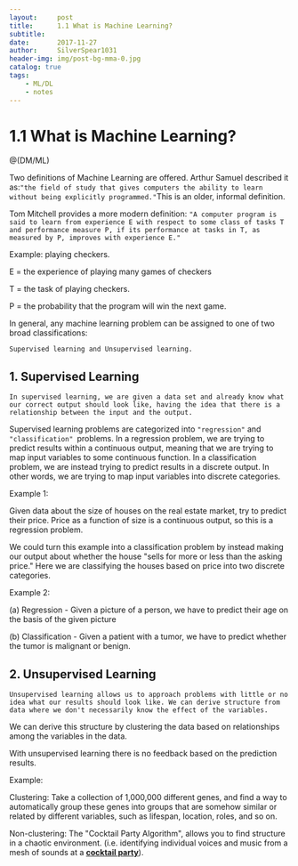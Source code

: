 ```yaml
---
layout:     post
title:      1.1 What is Machine Learning?
subtitle:   
date:       2017-11-27
author:     SilverSpear1031
header-img: img/post-bg-mma-0.jpg
catalog: true
tags:
    - ML/DL
    - notes
---
```


# 1.1 What is Machine Learning?

@(DM/ML)


Two definitions of Machine Learning are offered. Arthur Samuel described it as:`"the field of study that gives computers the ability to learn without being explicitly programmed."`This is an older, informal definition.

Tom Mitchell provides a more modern definition: `"A computer program is said to learn from experience E with respect to some class of tasks T and performance measure P, if its performance at tasks in T, as measured by P, improves with experience E."`

Example: playing checkers.

E = the experience of playing many games of checkers

T = the task of playing checkers.

P = the probability that the program will win the next game.

In general, any machine learning problem can be assigned to one of two broad classifications:

`Supervised learning and Unsupervised learning.`

## 1. Supervised Learning

`In supervised learning, we are given a data set and already know what our correct output should look like, having the idea that there is a relationship between the input and the output.`

Supervised learning problems are categorized into `"regression"` and `"classification" `problems. In a regression problem, we are trying to predict results within a continuous output, meaning that we are trying to map input variables to some continuous function. In a classification problem, we are instead trying to predict results in a discrete output. In other words, we are trying to map input variables into discrete categories.

Example 1:

Given data about the size of houses on the real estate market, try to predict their price. Price as a function of size is a continuous output, so this is a regression problem.

We could turn this example into a classification problem by instead making our output about whether the house "sells for more or less than the asking price." Here we are classifying the houses based on price into two discrete categories.

Example 2:

(a) Regression - Given a picture of a person, we have to predict their age on the basis of the given picture

(b) Classification - Given a patient with a tumor, we have to predict whether the tumor is malignant or benign.

## 2. Unsupervised Learning

`Unsupervised learning allows us to approach problems with little or no idea what our results should look like. We can derive structure from data where we don't necessarily know the effect of the variables.`

We can derive this structure by clustering the data based on relationships among the variables in the data.

With unsupervised learning there is no feedback based on the prediction results.

Example:

Clustering: Take a collection of 1,000,000 different genes, and find a way to automatically group these genes into groups that are somehow similar or related by different variables, such as lifespan, location, roles, and so on.

Non-clustering: The "Cocktail Party Algorithm", allows you to find structure in a chaotic environment. (i.e. identifying individual voices and music from a mesh of sounds at a **[cocktail party](https://en.wikipedia.org/wiki/Cocktail_party_effect)**).
